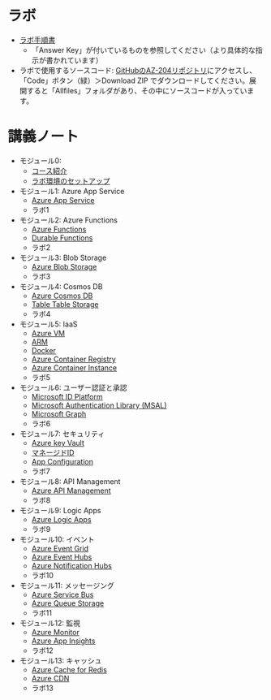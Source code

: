 # ラボ

- [ラボ手順書](https://microsoftlearning.github.io/AZ-204JA-DevelopingSolutionsforMicrosoftAzure/)
  - 「Answer Key」が付いているものを参照してください（より具体的な指示が書かれています）
- ラボで使用するソースコード: [GitHubのAZ-204リポジトリ](https://github.com/MicrosoftLearning/AZ-204Ja-DevelopingSolutionsforMicrosoftAzure)にアクセスし、「Code」ボタン（緑）＞Download ZIP でダウンロードしてください。展開すると「Allfiles」フォルダがあり、その中にソースコードが入っています。

# 講義ノート

- モジュール0: 
  - [コース紹介](mod00.md)
  - [ラボ環境のセットアップ](pdf/mod00/ラボ環境のセットアップ.pdf)
- モジュール1: Azure App Service
  - [Azure App Service](mod01-01-appservice.md)
  - ラボ1 
- モジュール2: Azure Functions
  - [Azure Functions](mod02-01-functions.md)
  - [Durable Functions](mod02-02-durable-functions.md)
  - ラボ2 
- モジュール3: Blob Storage
  - [Azure Blob Storage](mod03-01-blob.md)
  - ラボ3 
- モジュール4: Cosmos DB
  - [Azure Cosmos DB](mod04-01-cosmosdb.md)
  - [Table Table Storage](mod04-02-table.md)
  - ラボ4
- モジュール5: IaaS
  - [Azure VM](mod05-01-vm.md)
  - [ARM](mod05-02-arm.md)
  - [Docker](mod05-03-docker.md)
  - [Azure Container Registry](mod05-04-acr.md)
  - [Azure Container Instance](mod05-05-aci.md)
  - ラボ5
- モジュール6: ユーザー認証と承認
  - [Microsoft ID Platform](mod06-01-idplatform.md)
  - [Microsoft Authentication Library (MSAL)](mod06-02-msal.md)
  - [Microsoft Graph](mod06-03-graph.md)
  - ラボ6 
- モジュール7: セキュリティ
  - [Azure key Vault](mod07-01-keyvault.md)
  - [マネージドID](mod07-02-managed-id.md)
  - [App Configuration](mod07-03-app-configuration.md)
  - ラボ7 
- モジュール8: API Management
  - [Azure API Management](mod08-01-apim.md)
  - ラボ8
- モジュール9: Logic Apps
  - [Azure Logic Apps](mod09-01-logicapp.md)
  - ラボ9
- モジュール10: イベント
  - [Azure Event Grid](mod10-01-eventgrid.md)
  - [Azure Event Hubs](mod10-02-eventhubs.md)
  - [Azure Notification Hubs](mod10-03-notification-hubs.md)
  - ラボ10
- モジュール11: メッセージング
  - [Azure Service Bus](mod11-01-servicebus.md)
  - [Azure Queue Storage](mod11-02-queue.md)
  - ラボ11
- モジュール12: 監視
  - [Azure Monitor](mod12-01-monitor.md)
  - [Azure App Insights](mod12-02-appinsights.md)
  - ラボ12
- モジュール13: キャッシュ
  - [Azure Cache for Redis](mod13-01-redis.md)
  - [Azure CDN](mod13-02-cdn.md)
  - ラボ13